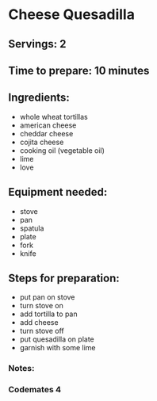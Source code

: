 # Cheese Quesadilla

## Servings: 2

## Time to prepare: 10 minutes

## Ingredients: 
- whole wheat tortillas
- american cheese
- cheddar cheese
- cojita cheese
- cooking oil (vegetable oil)
- lime
- love


## Equipment needed:
- stove
- pan
- spatula
- plate
- fork
- knife


## Steps for preparation:
- put pan on stove
- turn stove on
- add tortilla to pan
- add cheese
- turn stove off
- put quesadilla on plate
- garnish with some lime



### Notes:



### Codemates 4
